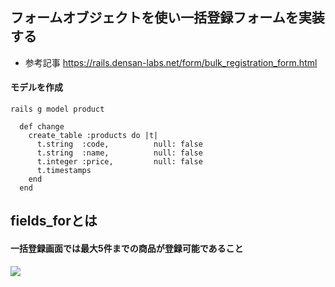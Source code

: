 ## フォームオブジェクトを使い一括登録フォームを実装する
- 参考記事
https://rails.densan-labs.net/form/bulk_registration_form.html


 #### モデルを作成
```
rails g model product
```

```
  def change
    create_table :products do |t|
      t.string  :code,          null: false
      t.string  :name,          null: false
      t.integer :price,         null: false
      t.timestamps
    end
  end
  ```

## fields_forとは

#### 一括登録画面では最大5件までの商品が登録可能であること
![](https://gyazo.com/d7a82ac1a3ee3a37b9c31cde19ab626b/raw)